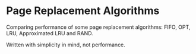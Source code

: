 # Page Replacement Algorithms

Comparing performance of some page replacement algorithms: FIFO, OPT, LRU, Approximated LRU and RAND.

Written with simplicity in mind, not performance.
